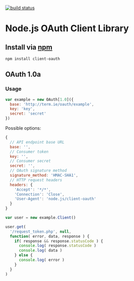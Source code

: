 [![build status](https://secure.travis-ci.org/jhermsmeier/node-client-oauth.png)](http://travis-ci.org/jhermsmeier/node-client-oauth)
# Node.js OAuth Client Library

## Install via [npm](http://npmjs.org)

```
npm install client-oauth
```

## OAuth 1.0a

### Usage

```javascript
var example = new OAuth[1.0]({
  base: 'http://term.ie/oauth/example',
  key: 'key',
  secret: 'secret'
})
```

Possible options:

```javascript
{
  // API endpoint base URL
  base: '',
  // Consumer token
  key: '',
  // Consumer secret
  secret: '',
  // OAuth signature method
  signature_method: 'HMAC-SHA1',
  // HTTP request headers
  headers: {
    'Accept': '*/*',
    'Connection': 'Close',
    'User-Agent': 'node.js/client-oauth'
  }
}
```

```javascript
var user = new example.Client()
```

```javascript
user.get(
  '/request_token.php', null,
  function( error, data, response ) {
    if( response && response.statusCode ) {
      console.log( response.statusCode )
      console.log( data )
    } else {
      console.log( error )
    }
  }
)
```
